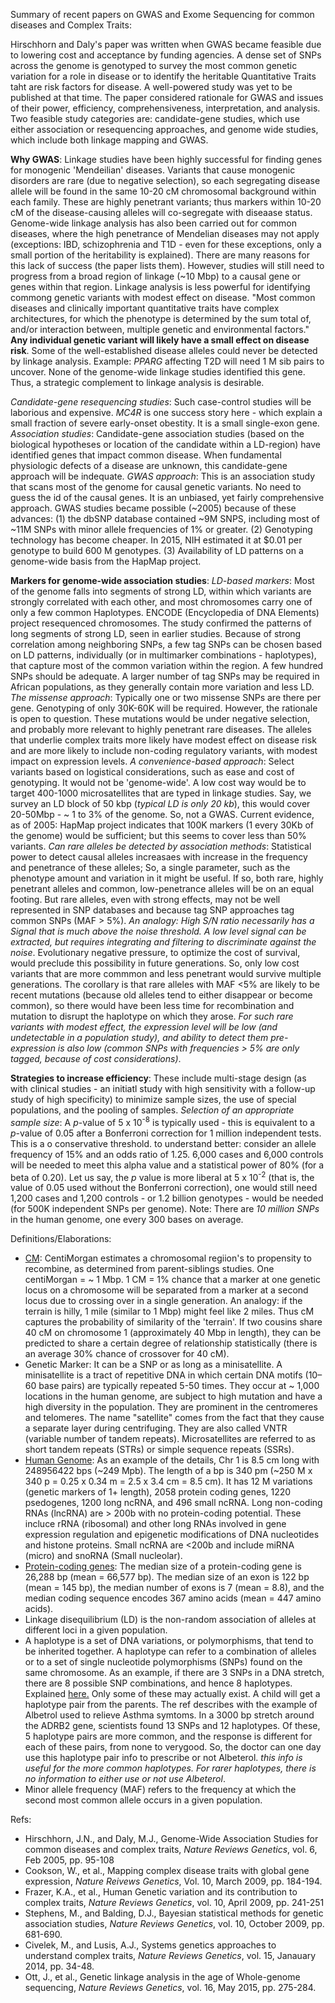 Summary of recent papers on GWAS and Exome Sequencing for common diseases and Complex Traits:

Hirschhorn and Daly's paper was written when GWAS became feasible due to lowering cost and acceptance by funding agencies. A dense set of SNPs across the genome is genotyped to survey the most common genetic variation for a role in disease or to identify the heritable Quantitative Traits taht are risk factors for disease. A well-powered study was yet to be published at that time. The paper considered rationale for GWAS and issues of their power, efficiency, comprehensiveness, interpretation, and analysis. Two feasible study categories are: candidate-gene studies, which use either association or resequencing approaches, and genome wide studies, which include both linkage mapping and GWAS. 

**Why GWAS**: Linkage studies have been highly successful for finding genes for monogenic 'Mendeilian' diseases. Variants that cause monogenic disorders are rare (due to negative selection), so each segregating disease allele will be found in the same 10-20 cM chromosomal background within each family. These are highly penetrant variants; thus markers within 10-20 cM of the disease-causing alleles will co-segregate with diseaase status.  Genome-wide linkage analysis has also been carried out for common diseases, where the high penetrance of Mendelian diseases may not apply (exceptions: IBD, schizophrenia and T1D - even for these exceptions, only a small portion of the heritability is explained). There are many reasons for this lack of success (the paper lists them). However, studies will still need to progress from a broad region of linkage (~10 Mbp) to a causal gene or genes within that region. Linkage analysis is less powerful for identifying commong genetic variants with modest effect on disease. "Most common diseases and clinically important quantitative traits have complex architectures, for which the phenotype is determined by the sum total of, and/or interaction between, multiple genetic and environmental factors." **Any individual genetic variant will likely have a small effect on disease risk**. Some of the well-established disease alleles could never be detected by linkage analysis. Example: *PPARG* affecting T2D will need 1 M sib pairs to uncover. None of the genome-wide linkage studies identified this gene. Thus, a strategic complement to linkage analysis is desirable. 

*Candidate-gene resequencing studies*: Such case-control studies will be laborious and expensive. *MC4R* is one success story here - which explain a small fraction of severe early-onset obestity. It is a small single-exon gene. *Association studies*: Candidate-gene association studies (based on the biological hypotheses or location  of the candidate within a LD-region)  have identified genes that impact common disease. When fundamental physiologic defects of a disease are unknown, this candidate-gene approach will be indequate. *GWAS approach*: This is an association study that scans most of the genome for causal genetic variants. No need to guess the id of the causal genes. It is an unbiased, yet fairly comprehensive approach. GWAS studies became possible (~2005) because of these advances: (1) the dbSNP database contained ~9M SNPS, including most of ~11M SNPs with minor allele frequencies of 1% or greater. (2) Genotyping technology has become cheaper. In 2015, NIH estimated it at $0.01 per genotype to build 600 M genotypes. (3) Availability of LD patterns on a genome-wide basis from the HapMap project. 

**Markers for genome-wide association studies**: *LD-based markers*: Most of the genome falls into segments of strong LD, within which variants are strongly correlated with each other, and most chromosomes carry one of only a few common Haplotypes. ENCODE (Encyclopedia of DNA Elements) project resequenced chromosomes. The study confirmed the patterns of long segments of strong LD, seen in earlier studies. Because of strong correlation among neighboring SNPs, a few tag SNPs can be chosen based on LD patterns, individually (or in multimarker combinations - haplotypes), that capture most of the common variation within the region. A few hundred SNPs should be adequate. A larger number of tag SNPs may be required in African populations, as they generally contain more variation and less LD. *The missense approach*: Typically one or two missense SNPs are there per gene. Genotyping of only 30K-60K will be required. However, the rationale is open to question. These mutations would be under negative selection, and probably more relevant to highly penetrant rare diseases. The alleles that underlie complex traits more likely have modest effect on disease risk and are more likely to include non-coding regulatory variants, with modest impact on expression levels. *A convenience-based approach*: Select variants based on logistical considerations, such as ease and cost of genotyping. It would not be 'genome-wide'. A low cost way would be to target 400-1000 microsatellites that are typed in linkage studies. Say, we survey an LD block of 50 kbp (*typical LD is only 20 kb*), this would cover 20-50Mbp - ~ 1 to 3% of the genome. So, not a GWAS. Current evidence, as of 2005: HapMap project indicates that 100K markers (1 every 30Kb of the genome) would be sufficient; but this seems to cover less than 50% variants. *Can rare alleles be detected by association methods*: Statistical power to detect causal alleles increasaes with increase in the frequency and penetrance of these alleles; So, a single parameter, such as the phenotype amount and variation in it might be useful. If so, both rare, highly penetrant alleles and common, low-penetrance alleles will be on an equal footing. But rare alleles, even with strong effects, may not be well represented in SNP databases and because tag SNP approaches tag common SNPs (MAF > 5%). *An analogy: High S/N ratio necessarily has a Signal that is much above the noise threshold. A low level signal can be extracted, but requires integrating and filtering to discriminate against the noise*. Evolutionary negative pressure, to optimize the cost of survival, would preclude this possibility in future generations. So, only low cost variants that are more commmon and less penetrant would survive multiple generations. The corollary is that rare alleles with MAF <5% are likely to be recent mutations (because old alleles tend to either disappear or become common), so there would have been less time for recombination and mutation to disrupt the haplotype on which they arose. *For such rare variants with modest effect,  the expression level will be low (and undetectable in a population study),  and ability to detect them pre-expression is also low (common SNPs with frequencies > 5% are only tagged, because of cost considerations)*. 

**Strategies to increase efficiency**: These include multi-stage design (as with clinical studies - an initiatl study with high sensitivity with a follow-up study of high specificity) to minimize sample sizes, the use of special populations, and the pooling of samples. *Selection of an appropriate sample size*: A *p*-value of 5 x 10<sup>-8</sup> is typically used - this is equivalent to a *p*-value of 0.05 after a Bonferroni correction for 1 million independent tests. This is a o conservative threshold. to understand better: consider an allele frequency of 15% and an odds ratio of 1.25.  6,000 cases and 6,000 controls will be needed to meet this alpha value and a statistical power of 80% (for a beta of 0.20). Let us say, the *p* value is more liberal at 5 x 10<sup>-2</sup> (that is, the value of 0.05 used without the Bonferroni correction), one would still need 1,200 cases and 1,200 controls - or 1.2 billion genotypes - would be needed (for 500K independent SNPs per genome). Note: There are *10 million SNPs* in the human genome, one every 300 bases on average. 



Definitions/Elaborations:

* [CM](https://isogg.org/wiki/CentiMorgan): CentiMorgan estimates a chromosomal regiion's to propensity to recombine, as determined from parent-siblings studies.  One centiMorgan = ~ 1 Mbp. 1 CM = 1% chance that a marker at one genetic locus on a chromosome will be separated from a marker at a second locus due to crossing over in a single generation. An analogy: if the terrain is hilly, 1 mile (similar to 1 Mbp)  might feel like 2 miles. Thus cM captures the probability of similarity of the 'terrain'. If two cousins share 40 cM on chromosome 1 (approximately 40 Mbp in length), they can be predicted to share a certain degree of relationship statistically (there is an average 30% chance of crossover for 40 cM). 
* Genetic Marker: It can be a SNP or as long as a minisatellite. A minisatellite is a tract of repetitive DNA in which certain DNA motifs (10–60 base pairs) are typically repeated 5-50 times. They occur at ~ 1,000 locations in the human genome,  are subject to high mutation  and have a high diversity in the population. They are prominent in the centromeres and telomeres. The name "satellite" comes from the fact that they cause a separate layer during centrifuging. They are also called VNTR (variable number of tandem repeats). Microsatellites are referred to as short tandem repeats (STRs) or simple sequence repeats (SSRs). 
* [Human Genome](https://en.wikipedia.org/wiki/Human_genome): As an example of the details, Chr 1 is 8.5 cm long with 248956422 bps (~249 Mpb). The length of a bp is 340 pm (~250 M x 340 p = 0.25 x 0.34 m = 2.5 x 3.4 cm = 8.5 cm). It has 12 M variations (genetic markers of 1+ length), 2058 protein coding genes, 1220 psedogenes, 1200 long ncRNA, and 496 small ncRNA. Long non-coding RNAs (lncRNA) are  > 200b with no protein-coding potential. These incluce rRNA (ribosomal) and other long RNAs involved in gene expression regulation and epigenetic modifications of DNA nucleotides and histone proteins. Small ncRNA are <200b and include miRNA (micro) and snoRNA (Small nucleolar).
* [Protein-coding genes](https://en.wikipedia.org/wiki/Human_genome): The median size of a protein-coding gene is 26,288 bp (mean = 66,577 bp). The median size of an exon is 122 bp (mean = 145 bp), the median number of exons is 7 (mean = 8.8), and the median coding sequence encodes 367 amino acids (mean = 447 amino acids).
* Linkage disequilibrium (LD) is the non-random association of alleles at different loci in a given population.
* A haplotype is a set of DNA variations, or polymorphisms, that tend to be inherited together. A haplotype can refer to a combination of alleles or to a set of single nucleotide polymorphisms (SNPs) found on the same chromosome. As an example, if there are 3 SNPs in a DNA stretch, there are 8 possible SNP combinations, and hence 8 haplotypes. Explained [here.](http://learn.genetics.utah.edu/content/precision/snips/) Only some of these may actually exist. A child will get a haplotype pair from the parents. The ref describes with the example of Albetrol used to relieve Asthma symtoms. In a 3000 bp stretch around the ADRB2 gene, scientists found 13 SNPs and 12 haplotypes. Of these, 5 haplotype pairs are more common, and the response is different for each of these pairs, from none to verygood. So, the doctor can one day use this haplotype pair info to prescribe or not Albeterol. *this info is useful for the more common haplotypes. For rarer haplotypes, there is no information to either use or not use Albeterol*. 
* Minor allele frequency (MAF) refers to the frequency at which the second most common allele occurs in a given population.

Refs:
* Hirschhorn, J.N., and Daly, M.J.,  Genome-Wide Association Studies for common diseases and complex traits, *Nature Reviews Genetics*, vol. 6, Feb 2005, pp. 95-108
* Cookson, W., et al., Mapping complex disease traits with global gene expression, *Nature Reivews Genetics*, Vol. 10, March 2009, pp. 184-194.
* Frazer, K.A., et al., Human Genetic variation and its contribution to complex traits, *Nature Reviews Genetics*, vol. 10, April 2009, pp. 241-251
* Stephens, M., and Balding, D.J., Bayesian statistical methods for genetic association studies, *Nature Reviews Genetics*, vol. 10, October 2009, pp. 681-690.
* Civelek, M., and Lusis, A.J., Systems genetics approaches to understand complex traits, *Nature Reviews Genetics*, vol. 15, Janauary 2014, pp. 34-48.
* Ott, J., et al., Genetic linkage analysis in the age of Whole-genome sequencing, *Nature Reviews Genetics*, vol. 16, May 2015, pp. 275-284.

